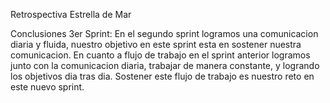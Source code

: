 Retrospectiva Estrella de Mar

Conclusiones 3er Sprint:
En el segundo sprint logramos una comunicacion diaria y fluida, nuestro objetivo en este sprint esta en sostener nuestra comunicacion.
En cuanto a flujo de trabajo en el sprint anterior logramos junto con la comunicacion diaria, trabajar de manera constante, y logrando los objetivos dia tras dia. Sostener este flujo de trabajo es nuestro reto en este nuevo sprint. 
